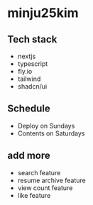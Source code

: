 # minju25kim

## Tech stack
- nextjs
- typescript
- fly.io
- tailwind
- shadcn/ui

## Schedule
- Deploy on Sundays
- Contents on Saturdays

## add more
- search feature
- resume archive feature
- view count feature
- like feature